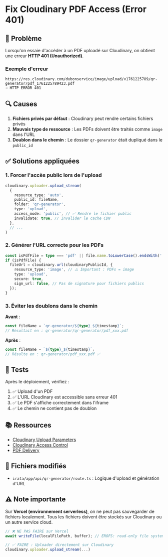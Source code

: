 # Fix Cloudinary PDF Access (Error 401)

## 🐛 Problème

Lorsqu'on essaie d'accéder à un PDF uploadé sur Cloudinary, on obtient une erreur **HTTP 401 (Unauthorized)**.

### Exemple d'erreur
```
https://res.cloudinary.com/dubonservice/image/upload/v1761225789/qr-generator/pdf_1761225789423.pdf
→ HTTP ERROR 401
```

## 🔍 Causes

1. **Fichiers privés par défaut** : Cloudinary peut rendre certains fichiers privés
2. **Mauvais type de ressource** : Les PDFs doivent être traités comme `image` dans l'URL
3. **Doublon dans le chemin** : Le dossier `qr-generator` était dupliqué dans le `public_id`

## ✅ Solutions appliquées

### 1. Forcer l'accès public lors de l'upload

```typescript
cloudinary.uploader.upload_stream(
  {
    resource_type: 'auto',
    public_id: fileName,
    folder: 'qr-generator',
    type: 'upload',
    access_mode: 'public', // ✅ Rendre le fichier public
    invalidate: true, // Invalider le cache CDN
  },
  // ...
)
```

### 2. Générer l'URL correcte pour les PDFs

```typescript
const isPdfFile = type === 'pdf' || file.name.toLowerCase().endsWith('.pdf');
if (isPdfFile) {
  fileUrl = cloudinary.url(cloudinaryPublicId, {
    resource_type: 'image', // ⚠️ Important : PDFs = image
    type: 'upload',
    secure: true,
    sign_url: false, // Pas de signature pour fichiers publics
  });
}
```

### 3. Éviter les doublons dans le chemin

**Avant** :
```typescript
const fileName = `qr-generator/${type}_${timestamp}`;
// Résultait en : qr-generator/qr-generator/pdf_xxx.pdf
```

**Après** :
```typescript
const fileName = `${type}_${timestamp}`;
// Résulte en : qr-generator/pdf_xxx.pdf ✅
```

## 🧪 Tests

Après le déploiement, vérifiez :

1. ✅ Upload d'un PDF
2. ✅ L'URL Cloudinary est accessible sans erreur 401
3. ✅ Le PDF s'affiche correctement dans l'iframe
4. ✅ Le chemin ne contient pas de doublon

## 📚 Ressources

- [Cloudinary Upload Parameters](https://cloudinary.com/documentation/image_upload_api_reference#upload_optional_parameters)
- [Cloudinary Access Control](https://cloudinary.com/documentation/control_access_to_media_assets)
- [PDF Delivery](https://cloudinary.com/documentation/image_transformations#delivering_pdf_files)

## 🔗 Fichiers modifiés

- `irata/app/api/qr-generator/route.ts` : Logique d'upload et génération d'URL

## ⚠️ Note importante

Sur **Vercel (environnement serverless)**, on ne peut pas sauvegarder de fichiers localement.
Tous les fichiers doivent être stockés sur Cloudinary ou un autre service cloud.

```typescript
// ❌ NE PAS FAIRE sur Vercel
await writeFile(localFilePath, buffer); // EROFS: read-only file system

// ✅ FAIRE : Uploader directement sur Cloudinary
cloudinary.uploader.upload_stream(...)
```










